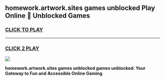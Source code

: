 
## homework.artwork.sites games unblocked Play Online 👋 Unblocked Games
<h3>
<a href="https://premium.freeplayer.one?title=homework.artwork.sites_games_unblocked&ref=19F">CLICK TO PLAY</a></h3>
<hr>

<h3>
<a href="https://premium.freeplayer.one?title=homework.artwork.sites_games_unblocked&ref=19F">CLICK 2 PLAY</a>
  
</h3>

<a href="https://premium.freeplayer.one?title=homework.artwork.sites_games_unblocked&ref=19F"><img src="https://clearcache.store/games.png"></a>


**homework.artwork.sites games unblocked games unblocked: Your Gateway to Fun and Accessible Online Gaming**
